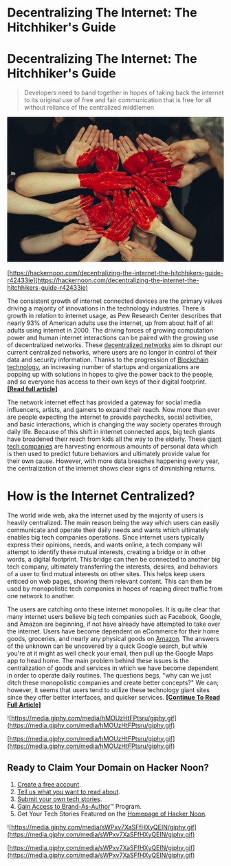 # Decentralizing The Internet: The Hitchhiker's Guide

# Decentralizing The Internet: The Hitchhiker's Guide

> Developers need to band together in hopes of taking back the internet to its original use of free and fair communication that is free for all without reliance of the centralized middlemen

![Decentralizing%20The%20Internet%20The%20Hitchhiker's%20Guide%20d325c6de8c2a488ebbc04c03e94e61f6/Untitled.png](Decentralizing%20The%20Internet%20The%20Hitchhiker's%20Guide%20d325c6de8c2a488ebbc04c03e94e61f6/Untitled.png)

[https://hackernoon.com/decentralizing-the-internet-the-hitchhikers-guide-r42433ie](https://hackernoon.com/decentralizing-the-internet-the-hitchhikers-guide-r42433ie)

The consistent growth of internet connected devices are the primary values driving a majority of innovations in the technology industries. There is growth in relation to internet usage, as Pew Research Center describes that nearly 93% of American adults use the internet, up from about half of all adults using internet in 2000. The driving forces of growing computation power and human internet interactions can be paired with the growing use of decentralized networks. These [decentralized networks](https://hackernoon.com/search?query=decentralized%20networks) aim to disrupt our current centralized networks, where users are no longer in control of their data and security information. Thanks to the progression of [Blockchain technology](https://hackernoon.com/search?query=blockchain), an increasing number of startups and organizations are popping up with solutions in hopes to give the power back to the people, and so everyone has access to their own keys of their digital footprint. **[[Read full article]](https://hackernoon.com/decentralizing-the-internet-the-hitchhikers-guide-r42433ie)**

The network internet effect has provided a gateway for social media influencers, artists, and gamers to expand their reach. Now more than ever are people expecting the internet to provide paychecks, social activities, and basic interactions, which is changing the way society operates through daily life. Because of this shift in internet connected apps, big tech giants have broadened their reach from kids all the way to the elderly. These [giant tech companies](https://hackernoon.com/search?query=faagm) are harvesting enormous amounts of personal data which is then used to predict future behaviors and ultimately provide value for their own cause. However, with more data breaches happening every year, the centralization of the internet shows clear signs of diminishing returns.

# How is the Internet Centralized?

The world wide web, aka the internet used by the majority of users is heavily centralized. The main reason being the way which users can easily communicate and operate their daily needs and wants which ultimately enables big tech companies operations. Since internet users typically express their opinions, needs, and wants online, a tech company will attempt to identify these mutual interests, creating a bridge or in other words, a digital footprint. This bridge can then be connected to another big tech company, ultimately transferring the interests, desires, and behaviors of a user to find mutual interests on other sites. This helps keep users enticed on web pages, showing them relevant content. This can then be used by monopolistic tech companies in hopes of reaping direct traffic from one network to another.

The users are catching onto these internet monopolies. It is quite clear that many internet users believe big tech companies such as Facebook, Google, and Amazon are beginning, if not have already have attempted to take over the internet. Users have become dependent on eCommerce for their home goods, groceries, and nearly any physical goods on [Amazon](https://hackernoon.com/search?query=amazon). The answers of the unknown can be uncovered by a quick Google search, but while you're at it might as well check your email, then pull up the Google Maps app to head home. The main problem behind these issues is the centralization of goods and services in which we have become dependent in order to operate daily routines. The questions begs, "why can we just ditch these monopolistic companies and create better concepts?" We can; however, it seems that users tend to utilize these technology giant sites since they offer better interfaces, and quicker services. **[[Continue To Read Full Article]](https://hackernoon.com/decentralizing-the-internet-the-hitchhikers-guide-r42433ie)**

![https://media.giphy.com/media/hMOUzHtFPtsru/giphy.gif](https://media.giphy.com/media/hMOUzHtFPtsru/giphy.gif)

[https://media.giphy.com/media/hMOUzHtFPtsru/giphy.gif](https://media.giphy.com/media/hMOUzHtFPtsru/giphy.gif)

## **Ready to Claim Your Domain on Hacker Noon?**

1. [Create a free account](https://hackernoon.com/signup?ref=noonifications.tech).
2. [Tell us what you want to read about](https://app.hackernoon.com/subscriptions?ref=noonifications.tech).
3. [Submit your own tech stories](https://app.hackernoon.com/new?ref=noonifications.tech). 
4. [Gain Access to Brand-As-Author](https://sponsor.hackernoon.com/brand-as-author?ref=noonifications.tech)™ Program. 
5. Get Your Tech Stories Featured on the [Homepage of Hacker Noon](https://hackernoon.com/?ref=noonifications.tech).

![https://media.giphy.com/media/sWPxv7XaSFfHXyQEIN/giphy.gif](https://media.giphy.com/media/sWPxv7XaSFfHXyQEIN/giphy.gif)

[https://media.giphy.com/media/sWPxv7XaSFfHXyQEIN/giphy.gif](https://media.giphy.com/media/sWPxv7XaSFfHXyQEIN/giphy.gif)